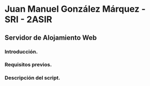 # Juan Manuel González Márquez - SRI - 2ASIR
## Servidor de Alojamiento Web
### Introducción.
### Requisitos previos.
### Descripción del script.
